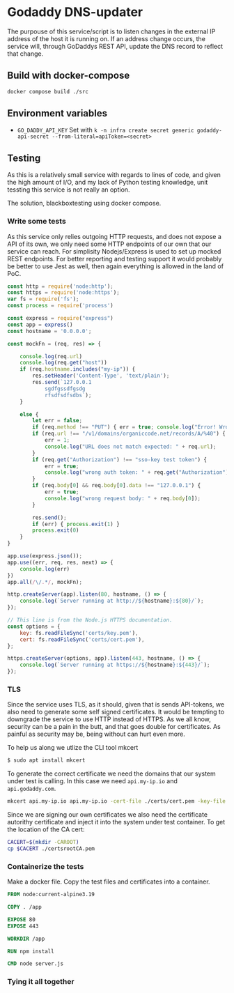 # Godaddy DNS-updater

The purpouse of this service/script is to listen changes in the external IP address of the host it is running on. If an address change occurs, the service will, through GoDaddys REST API, update the DNS record to reflect that change.

## Build with docker-compose 

``` bash
docker compose build ./src
```

## Environment variables

* `GO_DADDY_API_KEY`
    Set with `k -n infra create secret generic godaddy-api-secret --from-literal=apiToken=<secret>`

## Testing

As this is a relatively small service with regards to lines of code, and given the high amount of I/O, and my lack of Python testing knowledge, unit tessting this service is not really an option.

The solution, blackboxtesting using docker compose.

### Write some tests 

As this service only relies outgoing HTTP requests, and does not expose a API of its own, we only need some HTTP endpoints of our own that our service can reach. For simplisity Nodejs/Express is used to set up mocked REST endpoints. For better reporting and testing support it would probably be better to use Jest as well, then again everything is allowed in the land of PoC.

``` javascript
const http = require('node:http');
const https = require('node:https');
var fs = require('fs');
const process = require('process')

const express = require("express")
const app = express()
const hostname = '0.0.0.0';

const mockFn = (req, res) => {

    console.log(req.url)
    console.log(req.get("host"))
    if (req.hostname.includes("my-ip")) {
        res.setHeader('Content-Type', 'text/plain');
        res.send(`127.0.0.1
            sgdfgssdfgsdg
            rfsdfsdfsdbs`);
    }

    else {
        let err = false;
        if (req.method !== "PUT") { err = true; console.log("Error! Wrong method: " + req.method); }
        if (req.url !== "/v1/domains/organiccode.net/records/A/%40") {
            err = 1;
            console.log("URL does not match expected: " + req.url);
        }
        if (req.get("Authorization") !== "sso-key test token") {
            err = true;
            console.log("wrong auth token: " + req.get("Authorization"));
        }
        if (req.body[0] && req.body[0].data !== "127.0.0.1") {
            err = true;
            console.log("wrong request body: " + req.body[0]);
        }

        res.send();
        if (err) { process.exit(1) }
        process.exit(0)
    }
}

app.use(express.json());
app.use((err, req, res, next) => {
    console.log(err)
})
app.all(/\/.*/, mockFn);

http.createServer(app).listen(80, hostname, () => {
    console.log(`Server running at http://${hostname}:${80}/`);
});

// This line is from the Node.js HTTPS documentation.
const options = {
    key: fs.readFileSync('certs/key.pem'),
    cert: fs.readFileSync('certs/cert.pem'),
};

https.createServer(options, app).listen(443, hostname, () => {
    console.log(`Server running at https://${hostname}:${443}/`);
});
```

### TLS 

Since the service uses TLS, as it should, given that is sends API-tokens, we also need to generate some self signed certificates. It would be tempting to downgrade the service to use HTTP instead of HTTPS. As we all know, security can be a pain in the butt, and that goes double for certificates. As painful as security may be, being without can hurt even more. 

To help us along we utlize the CLI tool mkcert

``` bash
$ sudo apt install mkcert
```

To generate the correct certificate we need the domains that our system under test is calling. In this case we need `api.my-ip.io` and `api.godaddy.com`.

``` bash
mkcert api.my-ip.io api.my-ip.io -cert-file ./certs/cert.pem -key-file ./certs/key.pem
```

Since we are signing our own certificates we also need the certificate autorithy certificate and inject it into the system under test container. To get the location of the CA cert:

``` bash
CACERT=$(mkdir -CAROOT)
cp $CACERT ./certsrootCA.pem
```

### Containerize the tests 

Make a docker file. Copy the test files and certificates into a container.

``` Dockerfile
FROM node:current-alpine3.19

COPY . /app

EXPOSE 80
EXPOSE 443

WORKDIR /app

RUN npm install

CMD node server.js
```

### Tying it all together

